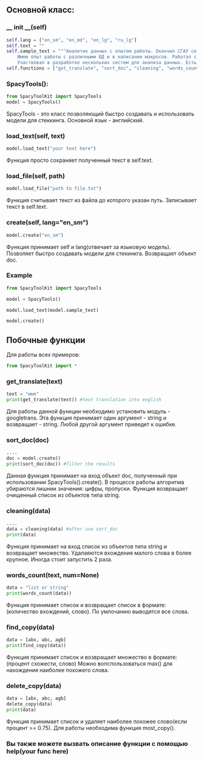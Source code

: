 ## Основной класс:

### __ init __(self)
```python
self.lang = ["en_sm", "en_md", "en_lg", "ru_lg"]
self.text = ""
self.sample_text = """Аналитик данных с опытом работы. Окончил СГАУ со степенью магистра по математике. 
    Имею опыт работы с различными БД и в написании макросов. Работал с различными фреймворками для анализа данных на Python. 
    Участвовал в разработке нескольких систем для анализа данных. Есть примеры своих проектов по Data Science на GitHub:"""
self.functions = ["get_translate", "sort_doc", "cleaning", "words_count", "find_copy", "delete_copy"]
```

### SpacyTools():
```python
from SpacyToolKit import SpacyTools
model = SpacyTools()
```
SpacyTools - это класс позволяющий быстро создавать и использовать модели для стеккинга. Основной язык - английский.

### load_text(self, text)

```python
model.load_text("your text here")
```

Функция просто сохраняет полученный текст в self.text.

### load_file(self, path)
```python
model.load_file("path to file.txt")
```

Функция считывает текст из файла до которого указан путь. Записывает текст в self.text.

### create(self, lang="en_sm")
```python
model.create("en_sm")
```
Функция принимает self и lang(отвечает за языковую модель). 
Позволяет быстро создавать модели для стекинкга.
Возвращает объект doc.

### Example

```python
from SpacyToolKit import SpacyTools

model = SpacyTools()

model.load_text(model.sample_text)

model.create()
```

## Побочные функции

Для работы всех примеров:
```python
from SpacyToolKit import *
```

### get_translate(text)
```python
text = "имя"
print(get_translate(text)) #text translation into english
```

Для работы данной функции необходимо установить модуль - googletrans. 
Эта функция принимает один аргумент - string и возвращает - string.
Любой другой аргумент приведет к ошибке.

### sort_doc(doc)
```python
....
doc = model.create()
print(sort_doc(doc)) #filter the results
```

Данная функция принимает на вход объект doc, полученный при использовании SpacyTools().create().
В процессе работы алгоритма убираются лишнии значения: цифры, пропуски.
Функция возвращает очищенный список из объектов типа string.

### cleaning(data)
```python
....
data = cleaning(data) #after use sort_doc
print(data)
```

Функция принимает на вход список из объектов типа string и возвращает множество.
Удалаяются вхождения малого слова в более крупное.
Иногда стоит запустить 2 раза.

### words_count(text, num=None)
```python
data = "list or string"
print(words_count(data))
```

Функция принимает список и возвращает список в формате:
(количество вхождений, слово).
По умлочанию выводятся все слова.

### find_copy(data)
```python
data = [abx, abc, agb]
print(find_copy(data))
```

Функция принимает список и возвращает множество в формате:
(процент схожести, слово)
Можно вопспользоваться max() для нахождения наиболее похожего слова.

### delete_copy(data)
```python
data = [abx, abc, agb]
delete_copy(data)
print(data)
```

Функция принимает список и удаляет наиболее похожее слово(если процент >= 0.75).
Для работы необходима функция most_copy().

### Вы также можете вызвать описание функции с помощью help(your func here)

